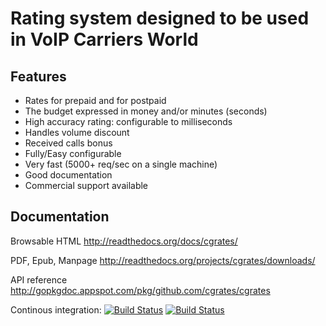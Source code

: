 # Rating system designed to be used in VoIP Carriers World #

## Features ##
+ Rates for prepaid and for postpaid
+ The budget expressed in money and/or minutes (seconds)
+ High accuracy rating: configurable to milliseconds
+ Handles volume discount
+ Received calls bonus
+ Fully/Easy configurable 
+ Very fast (5000+ req/sec on a single machine)
+ Good documentation
+ Commercial support available

## Documentation ##
Browsable HTML http://readthedocs.org/docs/cgrates/

PDF, Epub, Manpage http://readthedocs.org/projects/cgrates/downloads/

API reference http://gopkgdoc.appspot.com/pkg/github.com/cgrates/cgrates

Continous integration: [![Build Status](http://goci.me/project/image/github.com/cgrates/cgrates "Continous integration")](http://goci.me/project/github.com/cgrates/cgrates) [![Build Status](https://secure.travis-ci.org/cgrates/cgrates.png)](http://travis-ci.org/cgrates/cgrates)